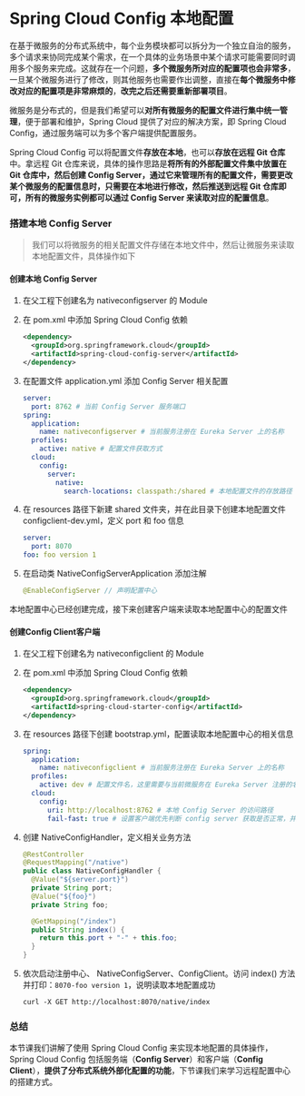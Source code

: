 # Spring Cloud Config 本地配置

在基于微服务的分布式系统中，每个业务模块都可以拆分为一个独立自治的服务，多个请求来协同完成某个需求，在一个具体的业务场景中某个请求可能需要同时调用多个服务来完成。这就存在一个问题，**多个微服务所对应的配置项也会非常多**，一旦某个微服务进行了修改，则其他服务也需要作出调整，直接在**每个微服务中修改对应的配置项是非常麻烦的**，**改完之后还需要重新部署项目**。

微服务是分布式的，但是我们希望可以**对所有微服务的配置文件进行集中统一管理**，便于部署和维护，Spring Cloud 提供了对应的解决方案，即 Spring Cloud Config，通过服务端可以为多个客户端提供配置服务。

Spring Cloud Config 可以将配置文件**存放在本地**，也可以**存放在远程 Git 仓库**中。拿远程 Git 仓库来说，具体的操作思路是**将所有的外部配置文件集中放置在 Git 仓库中，然后创建 Config Server，通过它来管理所有的配置文件，需要更改某个微服务的配置信息时，只需要在本地进行修改，然后推送到远程 Git 仓库即可，所有的微服务实例都可以通过 Config Server 来读取对应的配置信息**。

### 搭建本地 Config Server
> 我们可以将微服务的相关配置文件存储在本地文件中，然后让微服务来读取本地配置文件，具体操作如下

#### 创建本地 Config Server

1. 在父工程下创建名为 nativeconfigserver 的 Module

2. 在 pom.xml 中添加 Spring Cloud Config 依赖

   ```xml
   <dependency>
     <groupId>org.springframework.cloud</groupId>
     <artifactId>spring-cloud-config-server</artifactId>
   </dependency>
   ```

3. 在配置文件 application.yml 添加 Config Server 相关配置

   ```yaml
   server:
     port: 8762 # 当前 Config Server 服务端口
   spring:
     application:
       name: nativeconfigserver # 当前服务注册在 Eureka Server 上的名称
     profiles:
       active: native # 配置文件获取方式
     cloud:
       config:
         server:
           native:
             search-locations: classpath:/shared # 本地配置文件的存放路径
   ```

4. 在 resources 路径下新建 shared 文件夹，并在此目录下创建本地配置文件 configclient-dev.yml，定义 port 和 foo 信息

   ```yaml
   server:
     port: 8070
   foo: foo version 1
   ```

5. 在启动类 NativeConfigServerApplication 添加注解

   ```java
   @EnableConfigServer // 声明配置中心
   ```

本地配置中心已经创建完成，接下来创建客户端来读取本地配置中心的配置文件

#### 创建Config Client客户端

1. 在父工程下创建名为 nativeconfigclient 的 Module

2. 在 pom.xml 中添加 Spring Cloud Config 依赖

   ```xml
   <dependency>
     <groupId>org.springframework.cloud</groupId>
     <artifactId>spring-cloud-starter-config</artifactId>
   </dependency>
   ```

3. 在 resources 路径下创建 bootstrap.yml，配置读取本地配置中心的相关信息

   ```yaml
   spring:
     application:
       name: nativeconfigclient # 当前服务注册在 Eureka Server 上的名称
     profiles:
       active: dev # 配置文件名，这里需要与当前微服务在 Eureka Server 注册的名称结合起来使用，两个值用 - 连接，比如当前微服务的名称是 configclient，profiles.active 的值是 dev，那么就会在本地 Config Server 中查找名为 configclient-dev 的配置文件
     cloud:
       config:
         uri: http://localhost:8762 # 本地 Config Server 的访问路径
         fail-fast: true # 设置客户端优先判断 config server 获取是否正常，并快速响应失败内容
   ```

4. 创建 NativeConfigHandler，定义相关业务方法

   ```java
   @RestController
   @RequestMapping("/native")
   public class NativeConfigHandler {
     @Value("${server.port}")
     private String port;
     @Value("${foo}")
     private String foo;
   
     @GetMapping("/index")
     public String index() {
       return this.port + "-" + this.foo;
     }
   }
   ```

5. 依次启动注册中心、 NativeConfigServer、ConfigClient。访问 index() 方法并打印：`8070-foo version 1`，说明读取本地配置成功

   ```shell
   curl -X GET http://localhost:8070/native/index
   ```

### 总结
本节课我们讲解了使用 Spring Cloud Config 来实现本地配置的具体操作，Spring Cloud Config 包括服务端（**Config Server**）和客户端（**Config Client**），**提供了分布式系统外部化配置的功能**，下节课我们来学习远程配置中心的搭建方式。